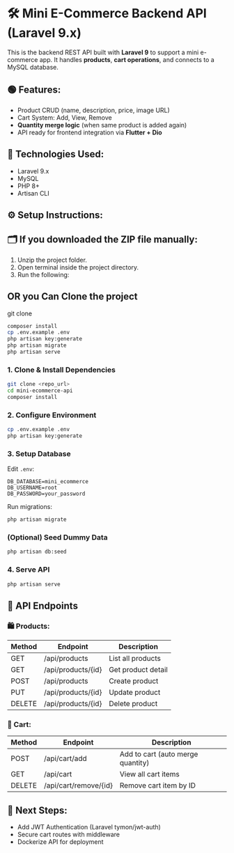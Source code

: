 
# 🛠️ Mini E-Commerce Backend API (Laravel 9.x)

This is the backend REST API built with **Laravel 9** to support a mini e-commerce app. It handles **products**, **cart operations**, and connects to a MySQL database.

## 🟢 Features:
- Product CRUD (name, description, price, image URL)
- Cart System: Add, View, Remove
- **Quantity merge logic** (when same product is added again)
- API ready for frontend integration via **Flutter + Dio**

## 🔧 Technologies Used:
- Laravel 9.x
- MySQL
- PHP 8+
- Artisan CLI 


## ⚙️ Setup Instructions:

## 🗂️ If you downloaded the ZIP file manually:

1. Unzip the project folder.
2. Open terminal inside the project directory.
3. Run the following:


## OR you Can Clone the project
git clone

```bash
composer install
cp .env.example .env
php artisan key:generate
php artisan migrate
php artisan serve
```


### 1. Clone & Install Dependencies
```bash
git clone <repo_url>
cd mini-ecommerce-api
composer install
```

### 2. Configure Environment
```bash
cp .env.example .env
php artisan key:generate
```

### 3. Setup Database
Edit `.env`:
```env
DB_DATABASE=mini_ecommerce
DB_USERNAME=root
DB_PASSWORD=your_password
```

Run migrations:
```bash
php artisan migrate
```

### (Optional) Seed Dummy Data
```bash
php artisan db:seed
```

### 4. Serve API
```bash
php artisan serve
```


## 📌 API Endpoints

### 🛍️ Products:
| Method | Endpoint              | Description        |
|--------|------------------------|--------------------|
| GET    | /api/products          | List all products  |
| GET    | /api/products/{id}     | Get product detail |
| POST   | /api/products          | Create product     |
| PUT    | /api/products/{id}     | Update product     |
| DELETE | /api/products/{id}     | Delete product     |

### 🛒 Cart:
| Method | Endpoint                | Description                         |
|--------|--------------------------|-------------------------------------|
| POST   | /api/cart/add            | Add to cart (auto merge quantity)   |
| GET    | /api/cart                | View all cart items                 |
| DELETE | /api/cart/remove/{id}    | Remove cart item by ID              |



## 🚀 Next Steps:
- Add JWT Authentication (Laravel tymon/jwt-auth)
- Secure cart routes with middleware
- Dockerize API for deployment




